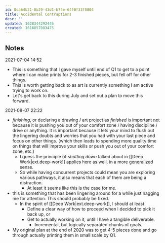 ```yaml
---
id: 0ca64b21-8b29-43d1-b74e-64f0f33f8804
title: Accidental Contraptions
desc: ''
updated: 1628344292446
created: 1616857083475
---
```


## Notes
2021-07-04 14:52
- This is something that I gave myself until end of Q1 to get to a point where I can make prints for 2-3 finished pieces, but fell off for other things.
- This is worth getting back to as art is currently something I am active trying to work on.
- Let's get back to this during July and set out a plan to move this forward.


2021-08-07 22:22
- _finishing_, or declaring a drawing / art project as _finished_ is important not because it is pushing you out of your comfort zone / having discipline / drive or anything. It is important because it lets your mind to flush out the lingering doubts and worries that you had with your last piece and focus on other things. (which then leads to spending more quality time on things that will improve your skills or push you out of your comfort zone, etc.)
  - I guess the principle of _shutting down_ talked about in [[Deep Work|ext.deep-work]] applies here as well, in a more generalized sense.
  - So while having concurrent projects could mean you are exploring various pathways, it also means that each of them are being a distraction.
    - At least it seems like this is the case for me.
- this is something that has been lingering around for a while just nagging me for attention. This should probably be fixed.
  - In the spirit of [[Deep Work|ext.deep-work]], I should at least
    - Define a clear way of how to proceed when I decided to pick it back up, or
    - Get to actually working on it, until I have a tangible deliverable.
      - Incremental, but logically separated chunks of goals.
- My original plan at the end of 2020 was to get 4-5 pieces done and go through actually printing them in small scale by Q1.
